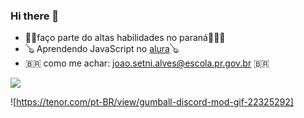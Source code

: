 ### Hi there 👋

- 🤖🤖faço parte do altas habilidades no paraná🤖🤖🤖
- 🪕 Aprendendo JavaScript no [alura](https://www.alura.com.br/)🪕
- 🇧🇷 como me achar: joao.setni.alves@escola.pr.gov.br 🇧🇷


![](https://media1.tenor.com/m/geJ_z7oBrPAAAAAd/continue.gif)

![https://tenor.com/pt-BR/view/gumball-discord-mod-gif-22325292]

